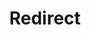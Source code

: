 ﻿---
layout: src/layouts/Redirect.astro
title: Redirect
redirect: /docs/octopus-rest-api/octopus-cli/import
pubDate:  2023-01-01
navSearch: false
navSitemap: false
navMenu: false
---
